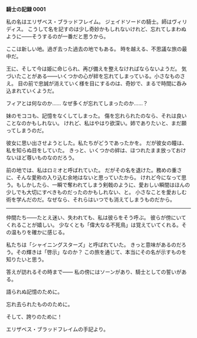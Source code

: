 <!-- title: エリザベスの日誌: 1日目 -->

**騎士の記録 0001**

私の名はエリザベス・ブラッドフレイム。
ジェイドソードの騎士。師はヴィリディス。
こうして名を記すのは少し奇妙かもしれないけれど、忘れてしまわぬように――そうするのが一番だと思うから。

ここは新しい地。過ぎ去った過去の地でもある。
時を越える、不思議な旅の最中だ。

王に、そして今は姫に命じられ、再び備えを整えなければならないようだ。
気づいたことがある――いくつかの心が絆を忘れてしまっている。小さなものさえ。
目の前で忠誠が消えていく様を目にするのは、奇妙で、まるで時間に呑み込まれていくようだ。

フィアとは何なのか……
なぜ多くが忘れてしまったのか……？

妹のモココも、記憶をなくしてしまった。
傷を忘れられたのなら、それは良いことなのかもしれない。
けれど、私はやはり欲深い。姉でありたいと、まだ願ってしまうのだ。

彼女に思い出させようとした。私たちがどうであったかを。
だが彼女の瞳は、私を知らぬ目をしていた。
きっと、いくつかの絆は、ほつれたまま放っておけないほど尊いものなのだろう。

前の地では、私はロミオと呼ばれていた。
だがその名を退けた。務めの重さに、そんな愛称の入り込む余地はないと思っていたから。
けれど今になって思う。もしかしたら、一瞬で奪われてしまう剣戟のように、愛おしい瞬間はほんの少しでも大切にすべきものだったのかもしれない、と。
小さなことを愛おしむ術を学んだのだ。なぜなら、それらはいつでも消えてしまうものだから。

---

仲間たち――たとえ迷い、失われても、私は彼らをそう呼ぶ。
彼らが傍にいてくれることが嬉しい。
少なくとも「偉大なる不死鳥」は覚えていてくれる。その温もりを確かに感じる。

私たちは「シャイニングスターズ」と呼ばれていた。
きっと意味があるのだろう。その輝きは「啓示」なのか？
この旅を通じて、本当にその名が示すものを知りたいと思う。

答えが訪れるその時まで――
私の傍にはソーンがあり、騎士としての誓いがある。

語られぬ記憶のために。

忘れ去られたもののために。

そして、誇りのために！

エリザベス・ブラッドフレイムの手記より。

